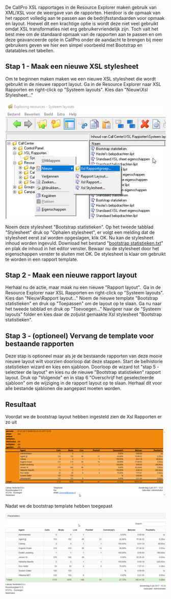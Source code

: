 De CallPro XSL rapportages in de Resource Explorer maken gebruik van XML/XSL voor de weergave van de rapporten. Hierdoor is de opmaak van het rapport volledig aan te passen aan de bedrijfsstandaarden voor opmaak en layout. Hoewel dit een krachtige optie is wordt deze niet veel gebruikt omdat XSL transformaties niet erg gebruikervriendelijk zijn. Toch valt het best mee om de standaard opmaak van de rapporten aan te passen en om deze geavanceerde optie in CallPro onder de aandacht te brengen bij meer gebruikers geven we hier een simpel voorbeeld met Bootstrap en datatables.net tabellen.

## Stap 1 - Maak een nieuwe XSL stylesheet
Om te beginnen maken maken we een nieuwe XSL stylesheet die wordt gebruikt in de nieuwe rapport layout. Ga in de Resource Explorer naar XSL Rapporten en right-click op "Systeem layouts". Kies dan "Nieuw\Xsl Stylesheet..."

![Aanmaken nieuwe Xsl Stylesheet](images/resexpl_2017-07-06_14-11-04.png)

Noem deze stylesheet "Bootstrap statistieken". Op het tweede tabblad "Stylesheet" druk op "Ophalen stylesheet", er volgt een melding dat de stylesheet eerst zal worden opgeslagen, klik OK. Nu kan de stylesheet inhoud worden ingevuld. Download het bestand "<a href="https://raw.githubusercontent.com/calway/Tools-and-scripts/master/Rapportage/XSL%20Rapportage/stylesheets/Bootstrap%20statistieken.txt" target="_blanc">bootstrap statistieken.txt</a>" en plak de inhoud in het editor venster. Bewaar nu de stylesheet door het eigenschappen venster te sluiten met OK. De stylesheet is klaar om gebruikt te worden in een rapport template.
## Stap 2 - Maak een nieuwe rapport layout
Herhaal nu de actie, maar maak nu een nieuwe "Rapport layout".  Ga in de Resource Explorer naar XSL Rapporten en right-click op "Systeem layouts". Kies dan "Nieuw\Rapport layout..." Noem de nieuwe template "Bootstrap statistieken" en druk op "Toepassen" om de layout op te slaan. Ga nu naar het tweede tabblad en druk op "Toevoegen..." Navigeer naar de "Systeem layouts" folder en kies daar de zoljuist gemaakte Xsl stylesheet "Bootstrap statistieken".
## Stap 3 - (optioneel) Vervang de template voor bestaande rapporten
Deze stap is optioneel maar als je de bestaande rapporten van deze mooie nieuwe layout wilt voorzien doorloop dat deze stappen. Start de belhistorie statistieken wizard en kies een sjabloon. Doorloop de wizard tot "stap 5 - selecteer de layout" en kies nu de nieuwe "Bootstrap statistieken" rapport layout. Druk op "Volgende" en in stap 6 "Overschrijf het geselecteerde sjabloon" om de wijziging in de rapport layout op te slaan. Herhaal dit voor alle bestande sjablonen die aangepast moeten worden.
## Resultaat
Voordat we de bootstrap layout hebben ingesteld zien de Xsl Rapporten er zo uit

![Voor de wijziging](images/resexpl_2017-07-06_15-24-02.png)

Nadat we de bootstrap template hebben toegepast

![Na de wijziging](images/resexpl_2017-07-06_15-24-18.png)

